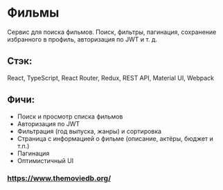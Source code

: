 # Фильмы

Сервис для поиска фильмов. Поиск, фильтры, пагинация, сохранение избранного в профиль, авторизация по JWT и т. д.

## Стэк:

React, TypeScript, React Router, Redux, REST API, Material UI, Webpack

## Фичи:

- Поиск и просмотр списка фильмов
- Авторизация по JWT
- Фильтрация (год выпуска, жанры) и сортировка
- Страница с информацией о фильме (описание, актёры, бюджет и т.п.)
- Пагинация
- Оптимистичный UI

### https://www.themoviedb.org/
